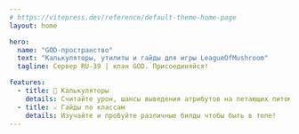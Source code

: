 ```yaml
---
# https://vitepress.dev/reference/default-theme-home-page
layout: home

hero:
  name: "GOD-пространство"
  text: "Калькуляторы, утилиты и гайды для игры LeagueOfMushroom"
  tagline: Сервер RU-39 | клан GOD. Присоединяйся!

features:
  - title: 📱 Калькуляторы
    details: Считайте урон, шансы выведения атрибутов на летающих питомцах, бонусы от атрибутов летающих питомцев и прочее!
  - title: ⚔️ Гайды по классам
    details: Изучайте и пробуйте различные билды чтобы быть в топе!
---
```


